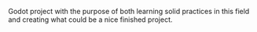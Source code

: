 Godot project with the purpose of both learning solid practices in this field and creating what could be a nice finished project.

